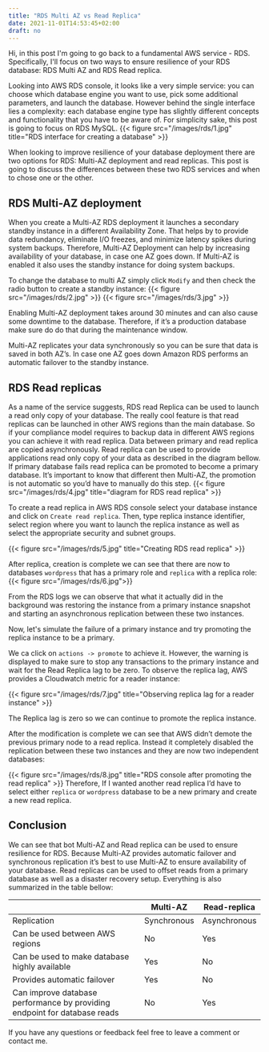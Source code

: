 ```yaml
---
title: "RDS Multi AZ vs Read Replica"
date: 2021-11-01T14:53:45+02:00
draft: no
---
```


Hi, in this post I'm going to go back to a fundamental AWS service - RDS. Specifically, I'll focus on two ways to ensure resilience of your RDS database: RDS Multi AZ and RDS Read replica.

Looking into AWS RDS console, it looks like a very simple service: you can choose which database engine you want to use, pick some additional parameters, and launch the database. However behind the single interface lies a complexity: each database engine type has slightly different concepts and functionality that you have to be aware of. For simplicity sake, this post is going to focus on RDS MySQL.
{{< figure src="/images/rds/1.jpg" title="RDS interface for creating a database" >}}

When looking to improve resilience of your database deployment there are two options for RDS:  Multi-AZ deployment and read replicas. This post is going to discuss the differences between these two RDS services and when to chose one or the other.

## RDS Multi-AZ deployment

When you create a Multi-AZ RDS deployment it launches a secondary standby instance in a different Availability Zone. That helps by to provide data redundancy, eliminate I/O freezes, and minimize latency spikes during system backups.
Therefore, Multi-AZ Deployment can help by increasing availability of your database, in case one AZ goes down. If Multi-AZ is enabled it also uses the standby instance for doing system backups.

To change the database to multi AZ simply click `Modify` and then check the radio button to create a standby instance:
{{< figure src="/images/rds/2.jpg" >}}
{{< figure src="/images/rds/3.jpg" >}}

Enabling Multi-AZ deployment takes around 30 minutes and can also cause some downtime to the database. Therefore, if it’s a production database make sure do do that during the maintenance window.

Multi-AZ replicates your data synchronously so you can be sure that data is saved in both AZ’s. In case one AZ goes down Amazon RDS performs an automatic failover to the standby instance.

## RDS Read replicas

As a name of the service suggests,  RDS read Replica can be used to launch a read only copy of your database. The really cool feature is that read replicas can be launched in other AWS regions than the main database. So if your compliance model requires to backup data in different AWS regions you can achieve it with read replica. Data between primary and read replica are copied asynchronously.  Read replica can be used to provide applications read only copy of your data as described in the diagram bellow. If primary database fails read replica can be promoted to become a primary database. It’s important to know that different then Multi-AZ, the promotion is not automatic so you’d have to manually do this step.
{{< figure src="/images/rds/4.jpg" title="diagram for RDS read replica" >}}

To create a read replica in AWS RDS console select your database instance and click on `Create read replica`. Then,  type replica instance identifier, select region where you want to launch the replica instance as well as select the appropriate security and subnet groups.

{{< figure src="/images/rds/5.jpg" title="Creating RDS read replica" >}}

After replica, creation is complete we can see that there are now to databases `wordpress` that has a primary role and `replica` with a replica role:
{{< figure src="/images/rds/6.jpg">}}

From the RDS logs we can observe that what it actually did in the background was restoring  the instance from a primary instance snapshot and starting an  asynchronous replication between these two instances.

Now, let's simulate the failure of a primary instance and try promoting the replica instance to be a primary.

We ca click on `actions -> promote` to achieve it. However, the warning is displayed to make sure to stop any transactions to the primary instance and wait for the Read Replica lag to be zero. To observe the replica lag, AWS provides a Cloudwatch metric for a reader instance:

{{< figure src="/images/rds/7.jpg" title="Observing replica lag for a reader instance" >}}

The Replica lag is zero so we can continue to promote the replica instance.

After the modification is complete we can see that AWS didn’t demote the previous primary node to a read replica. Instead it completely disabled the replication between these two instances and they are now two independent databases:

{{< figure src="/images/rds/8.jpg" title="RDS console after promoting the read replica" >}}
Therefore, If I wanted another read replica I’d have to select either `replica` or `wordpress` database to be a new primary and create a new read replica.

## Conclusion

We can see that bot  Multi-AZ and Read replica  can be used to ensure resilience for RDS.
Because Multi-AZ provides automatic failover and synchronous replication it’s best to use Multi-AZ to ensure availability of your database. Read replicas can be used to offset reads from a primary database as well as a disaster recovery setup. Everything is also summarized in the table bellow:

|    | Multi-AZ | Read-replica    |
| ----------- | ----------- | ------------- |
| Replication      | Synchronous       | Asynchronous  |
| Can be used between AWS regions   | No       | Yes   |
| Can be used to make database highly available  | Yes       | No   |
| Provides automatic failover  | Yes       | No   |
| Can improve database performance by providing endpoint for database reads  | No       | Yes   |



If you have any questions or feedback feel free to leave a comment or contact me.
